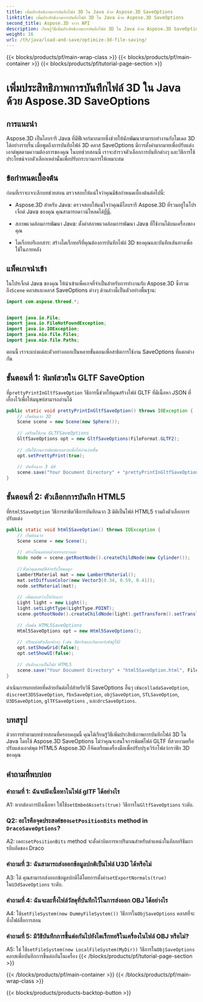```yaml
---
title: เพิ่มประสิทธิภาพการบันทึกไฟล์ 3D ใน Java ด้วย Aspose.3D SaveOptions
linktitle: เพิ่มประสิทธิภาพการบันทึกไฟล์ 3D ใน Java ด้วย Aspose.3D SaveOptions
second_title: Aspose.3D จาวา API
description: เรียนรู้วิธีเพิ่มประสิทธิภาพการบันทึกไฟล์ 3D ใน Java ด้วย Aspose.3D SaveOptions เพิ่มประสิทธิภาพและปรับแต่งเอาท์พุตได้อย่างง่ายดาย
weight: 16
url: /th/java/load-and-save/optimize-3d-file-saving/
---
```


{{< blocks/products/pf/main-wrap-class >}}
{{< blocks/products/pf/main-container >}}
{{< blocks/products/pf/tutorial-page-section >}}

# เพิ่มประสิทธิภาพการบันทึกไฟล์ 3D ใน Java ด้วย Aspose.3D SaveOptions

## การแนะนำ

Aspose.3D เป็นไลบรารี Java ที่มีฟีเจอร์มากมายซึ่งช่วยให้นักพัฒนาสามารถทำงานกับโมเดล 3D ได้อย่างราบรื่น เมื่อพูดถึงการบันทึกไฟล์ 3D คลาส SaveOptions มีการตั้งค่ามากมายเพื่อปรับแต่งเอาต์พุตตามความต้องการของคุณ ในบทช่วยสอนนี้ เราจะสำรวจตัวเลือกการบันทึกต่างๆ และวิธีการใช้ประโยชน์จากตัวเลือกเหล่านั้นเพื่อปรับกระบวนการให้เหมาะสม

## ข้อกำหนดเบื้องต้น

ก่อนที่เราจะเจาะลึกบทช่วยสอน ตรวจสอบให้แน่ใจว่าคุณมีข้อกำหนดเบื้องต้นต่อไปนี้:

-  Aspose.3D สำหรับ Java: ตรวจสอบให้แน่ใจว่าคุณมีไลบรารี Aspose.3D ที่รวมอยู่ในโปรเจ็กต์ Java ของคุณ คุณสามารถดาวน์โหลดได้[ที่นี่](https://releases.aspose.com/3d/java/).

- สภาพแวดล้อมการพัฒนา Java: ตั้งค่าสภาพแวดล้อมการพัฒนา Java ที่ใช้งานได้บนเครื่องของคุณ

- ไดเร็กทอรีเอกสาร: สร้างไดเร็กทอรีที่คุณต้องการบันทึกไฟล์ 3D ของคุณและบันทึกเส้นทางเพื่อใช้ในภายหลัง

## แพ็คเกจนำเข้า

 ในโปรเจ็กต์ Java ของคุณ ให้นำเข้าแพ็คเกจที่จำเป็นสำหรับการทำงานกับ Aspose.3D ซึ่งรวมถึง`Scene` คลาสและคลาส SaveOptions ต่างๆ ด้านล่างนี้เป็นตัวอย่างพื้นฐาน:

```java
import com.aspose.threed.*;


import java.io.File;
import java.io.FileNotFoundException;
import java.io.IOException;
import java.nio.file.Files;
import java.nio.file.Paths;
```

ตอนนี้ เราจะแบ่งแต่ละตัวอย่างออกเป็นหลายขั้นตอนเพื่อสาธิตการใช้งาน SaveOptions ที่แตกต่างกัน

## ขั้นตอนที่ 1: พิมพ์สวยใน GLTF SaveOption

 ที่`prettyPrintInGltfSaveOption` วิธีการนี้ช่วยให้คุณสร้างไฟล์ GLTF ที่มีเนื้อหา JSON ที่เยื้องไว้เพื่อให้มนุษย์สามารถอ่านได้

```java
public static void prettyPrintInGltfSaveOption() throws IOException {
    // เริ่มต้นฉาก 3D
    Scene scene = new Scene(new Sphere());
    
    // เตรียมใช้งาน GLTFSaveOptions
    GltfSaveOptions opt = new GltfSaveOptions(FileFormat.GLTF2);
    
    // เปิดใช้งานการพิมพ์แบบสวยเพื่อให้อ่านง่ายขึ้น
    opt.setPrettyPrint(true);
    
    // บันทึกฉาก 3 มิติ
    scene.save("Your Document Directory" + "prettyPrintInGltfSaveOption.gltf", opt);
}
```

## ขั้นตอนที่ 2: ตัวเลือกการบันทึก HTML5

 ที่`html5SaveOption` วิธีการสาธิตวิธีการบันทึกฉาก 3 มิติเป็นไฟล์ HTML5 รวมถึงตัวเลือกการปรับแต่ง

```java
public static void html5SaveOption() throws IOException {
    // เริ่มต้นฉาก
    Scene scene = new Scene();
    
    // สร้างโหนดย่อยด้วยทรงกระบอก
    Node node = scene.getRootNode().createChildNode(new Cylinder());
    
    //ตั้งค่าคุณสมบัติสำหรับโหนดลูก
    LambertMaterial mat = new LambertMaterial();
    mat.setDiffuseColor(new Vector3(0.34, 0.59, 0.41));
    node.setMaterial(mat);
    
    // เพิ่มแสงสว่างให้กับฉาก
    Light light = new Light();
    light.setLightType(LightType.POINT);
    scene.getRootNode().createChildNode(light).getTransform().setTranslation(10, 0, 10);
    
    // เริ่มต้น HTML5SaveOptions
    Html5SaveOptions opt = new Html5SaveOptions();
    
    // ปรับแต่งตัวเลือกต่างๆ (เช่น ปิดกริดและอินเทอร์เฟซผู้ใช้)
    opt.setShowGrid(false);
    opt.setShowUI(false);
    
    // บันทึกฉากเป็นไฟล์ HTML5
    scene.save("Your Document Directory" + "html5SaveOption.html", FileFormat.HTML5);
}
```

 ดำเนินการแยกย่อยที่คล้ายกันต่อไปสำหรับวิธี SaveOptions อื่นๆ เช่น`colladaSaveOption`, `discreet3DSSaveOption`, `fbxSaveOption`, `objSaveOption`, `STLSaveOption`, `U3DSaveOption`, `glTFSaveOptions` , และ`drcSaveOptions`.

## บทสรุป

ด้วยการทำตามบทช่วยสอนที่ครอบคลุมนี้ คุณได้เรียนรู้วิธีเพิ่มประสิทธิภาพการบันทึกไฟล์ 3D ใน Java โดยใช้ Aspose.3D SaveOptions ไม่ว่าคุณจะสนใจการพิมพ์ไฟล์ GLTF ที่สวยงามหรือปรับแต่งเอาต์พุต HTML5 Aspose.3D ก็จัดเตรียมเครื่องมือเพื่อปรับปรุงเวิร์กโฟลว์กราฟิก 3D ของคุณ

## คำถามที่พบบ่อย

### คำถามที่ 1: ฉันจะฝังเนื้อหาในไฟล์ glTF ได้อย่างไร

 A1: หากต้องการฝังเนื้อหา ให้ใช้`setEmbedAssets(true)` วิธีการใน`GltfSaveOptions` ระดับ.

###  Q2: อะไรคือจุดประสงค์ของ`setPositionBits` method in `DracoSaveOptions`?

 A2: เดอะ`setPositionBits` method จะตั้งค่าบิตการหาปริมาณสำหรับตำแหน่งในอัลกอริธึมการบีบอัดของ Draco

### คำถามที่ 3: ฉันสามารถส่งออกข้อมูลปกติเป็นไฟล์ U3D ได้หรือไม่

 A3: ได้ คุณสามารถส่งออกข้อมูลปกติได้โดยการตั้งค่า`setExportNormals(true)` ใน`U3dSaveOptions` ระดับ.

### คำถามที่ 4: ฉันจะละทิ้งไฟล์วัสดุที่บันทึกไว้ในการส่งออก OBJ ได้อย่างไร

A4: ใช้`setFileSystem(new DummyFileSystem())` วิธีการใน`ObjSaveOptions` คลาสที่จะทิ้งไฟล์สื่อการสอน

### คำถามที่ 5: มีวิธีบันทึกการขึ้นต่อกันไปยังไดเร็กทอรีในเครื่องในไฟล์ OBJ หรือไม่?

 A5: ใช่ ใช้`setFileSystem(new LocalFileSystem(MyDir))` วิธีการใน`ObjSaveOptions` คลาสเพื่อบันทึกการขึ้นต่อกันในเครื่อง
{{< /blocks/products/pf/tutorial-page-section >}}

{{< /blocks/products/pf/main-container >}}
{{< /blocks/products/pf/main-wrap-class >}}

{{< blocks/products/products-backtop-button >}}
